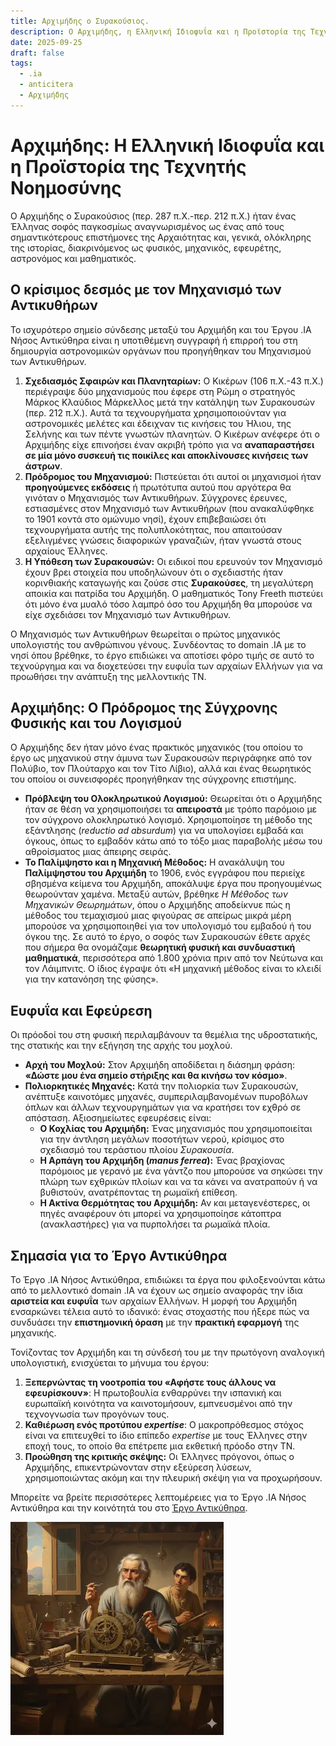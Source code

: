 ```yaml
---
title: Αρχιμήδης ο Συρακούσιος.
description: Ο Αρχιμήδης, η Ελληνική Ιδιοφυΐα και η Προϊστορία της Τεχνητής Νοημοσύνης.
date: 2025-09-25
draft: false
tags:
  - .ia
  - anticitera
  - Αρχιμήδης
---
```


# Αρχιμήδης: Η Ελληνική Ιδιοφυΐα και η Προϊστορία της Τεχνητής Νοημοσύνης

Ο Αρχιμήδης ο Συρακούσιος (περ. 287 π.Χ.-περ. 212 π.Χ.) ήταν ένας Έλληνας σοφός παγκοσμίως αναγνωρισμένος ως ένας από τους σημαντικότερους επιστήμονες της Αρχαιότητας και, γενικά, ολόκληρης της ιστορίας, διακρινόμενος ως φυσικός, μηχανικός, εφευρέτης, αστρονόμος και μαθηματικός.

## Ο κρίσιμος δεσμός με τον Μηχανισμό των Αντικυθήρων

Το ισχυρότερο σημείο σύνδεσης μεταξύ του Αρχιμήδη και του Έργου .IA Νήσος Αντικύθηρα είναι η υποτιθέμενη συγγραφή ή επιρροή του στη δημιουργία αστρονομικών οργάνων που προηγήθηκαν του Μηχανισμού των Αντικυθήρων.

1.  **Σχεδιασμός Σφαιρών και Πλανηταρίων:** Ο Κικέρων (106 π.Χ.-43 π.Χ.) περιέγραψε δύο μηχανισμούς που έφερε στη Ρώμη ο στρατηγός Μάρκος Κλαύδιος Μάρκελλος μετά την κατάληψη των Συρακουσών (περ. 212 π.Χ.). Αυτά τα τεχνουργήματα χρησιμοποιούνταν για αστρονομικές μελέτες και έδειχναν τις κινήσεις του Ήλιου, της Σελήνης και των πέντε γνωστών πλανητών. Ο Κικέρων ανέφερε ότι ο Αρχιμήδης είχε επινοήσει έναν ακριβή τρόπο για να **αναπαραστήσει σε μία μόνο συσκευή τις ποικίλες και αποκλίνουσες κινήσεις των άστρων**.
2.  **Πρόδρομος του Μηχανισμού:** Πιστεύεται ότι αυτοί οι μηχανισμοί ήταν **προηγούμενες εκδόσεις** ή πρωτότυπα αυτού που αργότερα θα γινόταν ο Μηχανισμός των Αντικυθήρων. Σύγχρονες έρευνες, εστιασμένες στον Μηχανισμό των Αντικυθήρων (που ανακαλύφθηκε το 1901 κοντά στο ομώνυμο νησί), έχουν επιβεβαιώσει ότι τεχνουργήματα αυτής της πολυπλοκότητας, που απαιτούσαν εξελιγμένες γνώσεις διαφορικών γραναζιών, ήταν γνωστά στους αρχαίους Έλληνες.
3.  **Η Υπόθεση των Συρακουσών:** Οι ειδικοί που ερευνούν τον Μηχανισμό έχουν βρει στοιχεία που υποδηλώνουν ότι ο σχεδιαστής ήταν κορινθιακής καταγωγής και ζούσε στις **Συρακούσες**, τη μεγαλύτερη αποικία και πατρίδα του Αρχιμήδη. Ο μαθηματικός Tony Freeth πιστεύει ότι μόνο ένα μυαλό τόσο λαμπρό όσο του Αρχιμήδη θα μπορούσε να είχε σχεδιάσει τον Μηχανισμό των Αντικυθήρων.

Ο Μηχανισμός των Αντικυθήρων θεωρείται ο πρώτος μηχανικός υπολογιστής του ανθρώπινου γένους. Συνδέοντας το domain .IA με το νησί όπου βρέθηκε, το έργο επιδιώκει να αποτίσει φόρο τιμής σε αυτό το τεχνούργημα και να διοχετεύσει την ευφυΐα των αρχαίων Ελλήνων για να προωθήσει την ανάπτυξη της μελλοντικής ΤΝ.

## Αρχιμήδης: Ο Πρόδρομος της Σύγχρονης Φυσικής και του Λογισμού

Ο Αρχιμήδης δεν ήταν μόνο ένας πρακτικός μηχανικός (του οποίου το έργο ως μηχανικού στην άμυνα των Συρακουσών περιγράφηκε από τον Πολύβιο, τον Πλούταρχο και τον Τίτο Λίβιο), αλλά και ένας θεωρητικός του οποίου οι συνεισφορές προηγήθηκαν της σύγχρονης επιστήμης.

*   **Πρόβλεψη του Ολοκληρωτικού Λογισμού:** Θεωρείται ότι ο Αρχιμήδης ήταν σε θέση να χρησιμοποιήσει τα **απειροστά** με τρόπο παρόμοιο με τον σύγχρονο ολοκληρωτικό λογισμό. Χρησιμοποίησε τη μέθοδο της εξάντλησης (*reductio ad absurdum*) για να υπολογίσει εμβαδά και όγκους, όπως το εμβαδόν κάτω από το τόξο μιας παραβολής μέσω του αθροίσματος μιας άπειρης σειράς.
*   **Το Παλίμψηστο και η Μηχανική Μέθοδος:** Η ανακάλυψη του **Παλίμψηστου του Αρχιμήδη** το 1906, ενός εγγράφου που περιείχε σβησμένα κείμενα του Αρχιμήδη, αποκάλυψε έργα που προηγουμένως θεωρούνταν χαμένα. Μεταξύ αυτών, βρέθηκε *Η Μέθοδος των Μηχανικών Θεωρημάτων*, όπου ο Αρχιμήδης αποδείκνυε πώς η μέθοδος του τεμαχισμού μιας φιγούρας σε απείρως μικρά μέρη μπορούσε να χρησιμοποιηθεί για τον υπολογισμό του εμβαδού ή του όγκου της. Σε αυτό το έργο, ο σοφός των Συρακουσών έθετε αρχές που σήμερα θα ονομάζαμε **θεωρητική φυσική και συνδυαστική μαθηματικά**, περισσότερα από 1.800 χρόνια πριν από τον Νεύτωνα και τον Λάιμπνιτς. Ο ίδιος έγραψε ότι «Η μηχανική μέθοδος είναι το κλειδί για την κατανόηση της φύσης».

## Ευφυΐα και Εφεύρεση

Οι πρόοδοί του στη φυσική περιλαμβάνουν τα θεμέλια της υδροστατικής, της στατικής και την εξήγηση της αρχής του μοχλού.

*   **Αρχή του Μοχλού:** Στον Αρχιμήδη αποδίδεται η διάσημη φράση: **«Δώστε μου ένα σημείο στήριξης και θα κινήσω τον κόσμο»**.
*   **Πολιορκητικές Μηχανές:** Κατά την πολιορκία των Συρακουσών, ανέπτυξε καινοτόμες μηχανές, συμπεριλαμβανομένων πυροβόλων όπλων και άλλων τεχνουργημάτων για να κρατήσει τον εχθρό σε απόσταση. Αξιοσημείωτες εφευρέσεις είναι:
    *   **Ο Κοχλίας του Αρχιμήδη:** Ένας μηχανισμός που χρησιμοποιείται για την άντληση μεγάλων ποσοτήτων νερού, κρίσιμος στο σχεδιασμό του τεράστιου πλοίου *Συρακουσία*.
    *   **Η Αρπάγη του Αρχιμήδη (*manus ferrea*):** Ένας βραχίονας παρόμοιος με γερανό με ένα γάντζο που μπορούσε να σηκώσει την πλώρη των εχθρικών πλοίων και να τα κάνει να ανατραπούν ή να βυθιστούν, ανατρέποντας τη ρωμαϊκή επίθεση.
    *   **Η Ακτίνα Θερμότητας του Αρχιμήδη:** Αν και μεταγενέστερες, οι πηγές αναφέρουν ότι μπορεί να χρησιμοποίησε κάτοπτρα (ανακλαστήρες) για να πυρπολήσει τα ρωμαϊκά πλοία.

## Σημασία για το Έργο Αντικύθηρα

Το Έργο .IA Νήσος Αντικύθηρα, επιδιώκει τα έργα που φιλοξενούνται κάτω από το μελλοντικό domain .IA να έχουν ως σημείο αναφοράς την ίδια **αριστεία και ευφυΐα** των αρχαίων Ελλήνων. Η μορφή του Αρχιμήδη ενσαρκώνει τέλεια αυτό το ιδανικό: ένας στοχαστής που ήξερε πώς να συνδυάσει την **επιστημονική όραση** με την **πρακτική εφαρμογή** της μηχανικής.

Τονίζοντας τον Αρχιμήδη και τη σύνδεσή του με την πρωτόγονη αναλογική υπολογιστική, ενισχύεται το μήνυμα του έργου:

1.  **Ξεπερνώντας τη νοοτροπία του «Αφήστε τους άλλους να εφευρίσκουν»**: Η πρωτοβουλία ενθαρρύνει την ισπανική και ευρωπαϊκή κοινότητα να καινοτομήσουν, εμπνευσμένοι από την τεχνογνωσία των προγόνων τους.
2.  **Καθιέρωση ενός προτύπου *expertise***: Ο μακροπρόθεσμος στόχος είναι να επιτευχθεί το ίδιο επίπεδο *expertise* με τους Έλληνες στην εποχή τους, το οποίο θα επέτρεπε μια εκθετική πρόοδο στην ΤΝ.
3.  **Προώθηση της κριτικής σκέψης:** Οι Έλληνες πρόγονοι, όπως ο Αρχιμήδης, επικεντρώνονταν στην εξεύρεση λύσεων, χρησιμοποιώντας ακόμη και την πλευρική σκέψη για να προχωρήσουν.

Μπορείτε να βρείτε περισσότερες λεπτομέρειες για το Έργο .IA Νήσος Αντικύθηρα και την κοινότητά του στο [Έργο Αντικύθηρα](https://anticitera.deft.work/).

![Πορτρέτο του Αρχιμήδη των Συρακουσών να σκέφτεται, με τον μηχανισμό των Αντικυθήρων](/img/Gemini_Arquimedes_Anticitera.webp)
